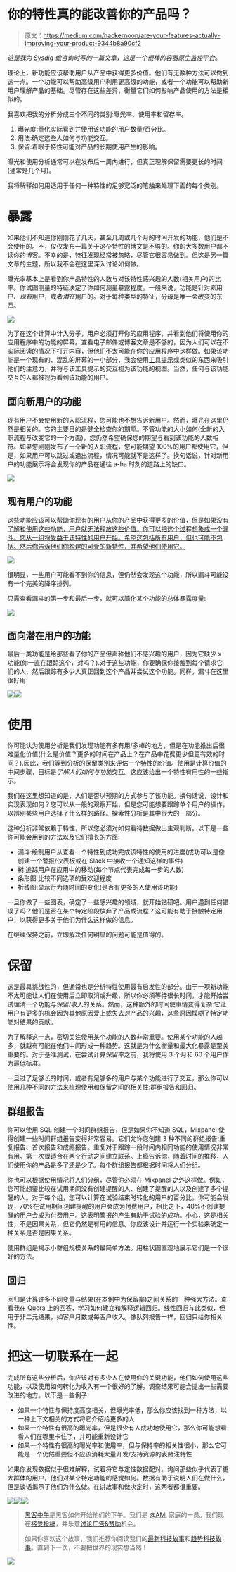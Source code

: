 # 你的特性真的能改善你的产品吗？

> 原文：<https://medium.com/hackernoon/are-your-features-actually-improving-your-product-9344b8a90cf2>

*这是我为* [*Sysdig*](https://sysdig.com/?utm_source=medium&utm_medium=link&utm_campaign=cooks-blog-post) *做咨询时写的一篇文章，这是一个很棒的容器原生监控平台。*

理论上，新功能应该帮助用户从产品中获得更多价值。他们有无数种方法可以做到这一点。一个功能可以帮助高级用户利用更高级的功能，或者一个功能可以帮助新用户理解产品的基础。尽管存在这些差异，衡量它们如何影响产品使用的方法是相似的。

我喜欢把我的分析分成三个不同的类别:曝光率、使用率和留存率。

1.  曝光度:量化实际看到并使用该功能的用户数量/百分比。
2.  用法:确定这些人如何与功能交互。
3.  保留:着眼于特性可能对产品的长期使用产生的影响。

曝光和使用分析通常可以在发布后一周内进行，但真正理解保留需要更长的时间(通常是几个月)。

我将解释如何用适用于任何一种特性的足够宽泛的笔触来处理下面的每个类别。

# 暴露

如果他们不知道你刚刚花了几天，甚至几周或几个月的时间开发的功能，他们是不会使用的。不，仅仅发布一篇关于这个特性的博文是不够的。你的大多数用户都不读你的博客。不幸的是，特征发现经常被忽略，尽管它很容易做到。但这是另一篇文章的主题，所以我不会在这里深入讨论如何做。

曝光率基本上是看到你产品特性的人数与对该特性感兴趣的人数(相关用户)的比率。你试图测量的特征决定了你如何测量暴露程度。一般来说，功能是针对*新*用户、*现有*用户，或者*潜在*用户的。对于每种类型的特征，分母是唯一会改变的东西。

![](img/08627ad376a1625f33d45c147745700e.png)

为了在这个计算中计入分子，用户必须打开你的应用程序，并看到他们将使用你的应用程序中的功能的屏幕。查看电子邮件或博客文章是不够的，因为人们可以在不实际阅读的情况下打开内容，但他们不太可能在你的应用程序中这样做。如果该功能是一个现有的、混乱的屏幕的一小部分，我会使用[工具提示](https://hackernoon.com/tagged/tooltip)或类似的东西来吸引他们的注意力，并将与该工具提示的交互视为该功能的视图。当然，任何与该功能交互的人都被视为看到该功能的用户。

## 面向新用户的功能

现有用户不会使用新的入职流程，您可能也不想告诉新用户。然而，曝光在这里仍然是相关的。它的主要目的是健全检查你的期望。不管功能的大小如何(全新的入职流程与改变它的一个方面)，您仍然希望确保您的期望与看到该功能的人数相符。如果您刚刚发布了一个新的入职流程，您可能期望 100%的用户都使用它，但是，如果用户可以跳过或退出流程，情况可能就不是这样了。换句话说，针对新用户的功能展示将会发现你的产品在通往 a-ha 时刻的道路上的缺口。

![](img/f7e3beb1e0bd400d18bd12ba5e229883.png)

## 现有用户的功能

这些功能应该可以帮助你现有的用户从你的产品中获得更多的价值，但是如果没有[了解和使用这些功能，用户就无法释放这些价值。你可以把这个过程想象成一个漏斗。您从一组将受益于该特性的用户开始。希望这包括所有用户，但也可能不包括。然后你告诉他们你构建的可爱的新特性，并希望他们使用它。](https://hackernoon.com/tagged/learning)

![](img/245a0a022fe7b36105c5482c7398f82d.png)

很明显，一些用户可能看不到你的信息，但仍然会发现这个功能，所以漏斗可能没有一个完美的降序排列。

只需查看漏斗的第一步和最后一步，就可以简化某个功能的总体暴露度量:

![](img/c1359b1d8d1e32b7369df0ef771fee1f.png)

## 面向潜在用户的功能

最后一类功能是给那些看了你的产品但声称他们不感兴趣的用户，因为它缺少 x 功能(你一直在跟踪这个，对吗？).对于这些功能，你要确保你接触到每个请求它们的人，然后跟踪有多少人真正回到这个产品并尝试这个功能。同样，漏斗在这里很好用:

![](img/5f5d0b6de6f506677480f7f387ce8f22.png)![](img/8d9f32b98db3bae443710e940837cc57.png)

# 使用

你可能认为使用分析是我们发现功能有多有用/多棒的地方，但是在功能推出后很难量化价值(什么是价值？更多的时间在产品上？在产品中花费更少但更有效的时间？).因此，我们等到分析的保留类别来评估一个特性的价值。使用是计算价值的中间步骤，目标是*了解人们如何与功能*交互。这应该给出一个特性有用性的一些指示。

我们在这里想知道的是，人们是否以预期的方式参与了该功能。换句话说，设计和实现表现如何？您可以从一般的观察开始，但是您可能想要跟踪单个用户的操作，以辨别某些用户选择了什么样的路径。探索性分析是其中很大的一部分。

这种分析非常依赖于特性，所以您必须对如何看待数据做出主观判断。以下是一些你可能会用到的方法以及它们擅长的方面:

*   漏斗:绘制用户从查看一个特性到成功完成该特性的使用的进度(成功可以是像创建一个警报/仪表板或在 Slack 中接收一个通知这样的事件)
*   树:追踪用户在应用中的移动(每个节点代表完成每一步的人数)
*   条形图:比较不同选项的受欢迎程度
*   折线图:显示行为随时间的变化(是否有更多的人使用该功能)

一旦你做了一些图表，确定了一些感兴趣的领域，就开始钻研吧。用户遇到任何错误了吗？他们是否在某个特定阶段放弃了产品或流程？这可能有助于接触特定用户，以获得更多关于他们为什么这样做的信息。

在继续保持之前，立即解决任何明显的问题可能是值得的。

# 保留

这是最具挑战性的，但通常也是分析特性使用最有启发性的部分。由于一项新功能不太可能让人们在使用后立即取消或升级，所以你必须等待很长时间，才能开始尝试理清一个功能与保留/收入的关系。然而，这种额外的时间使事情变得复杂:它让用户有更多的机会因为其他原因爱上或失去对产品的兴趣，这些原因模糊了特定功能对结果的贡献。

为了解释这一点，密切关注使用某个功能的人数非常重要。使用某个功能的人越多，就越有可能在他们中间形成一种趋势。这就是为什么衡量和最大化暴露是至关重要的。对于基准测试，在尝试计算保留率之前，我将使用 3 个月和 60 个用户作为最低标准。

一旦过了足够长的时间，或者有足够多的用户与某个功能进行了交互，那么你可以使用几种不同的方法来梳理使用和保留之间的相关性:群组报告和回归。

## 群组报告

你可以使用 SQL 创建一个时间群组报告，但是如果你不知道 SQL，Mixpanel 使得创建一些时间群组报告变得非常容易。它们允许您创建 3 种不同的群组报告:重复报告、首次报告和成瘾报告。重复对于跟踪一段时间内相同功能的使用情况非常有用。第一次很适合在两个行动之间建立联系。上瘾告诉你，随着时间的推移，人们使用你的产品是多了还是少了。每个群组报告都根据时间将人们分组。

你也可以根据使用情况将人们分组，尽管你必须在 Mixpanel 之外这样做。例如，您可能想要比较在试用期间没有创建提醒的人、创建了提醒的人以及创建了多个提醒的人。对于每个组，您可以计算在试验结束时转化的用户的百分比。你可能会发现，70%在试用期间创建提醒的用户会成为付费用户，相比之下，40%不创建提醒的用户会成为付费用户。这表明警报的产生有助于试验的成功。小心，这是相关性，不是因果关系，但它仍然是有用的信息。你应该设计并运行一个实验来确定一种关系是否是因果关系。

使用群组是揭示小群组规模关系的最简单方法。用柱状图直观地展示它们是一个很好的方法。

## 回归

回归是计算许多不同变量与结果(在本例中为保留率)之间关系的一种强大方法。查看我在 Quora 上的回答，学习如何建立和解释逻辑回归。线性回归与此类似，但用于非二元结果，如客户月数或每客户收入。像队列报告一样，回归只给你相关性。

# 把这一切联系在一起

完成所有这些分析后，你应该对有多少人在使用你的关键功能，他们如何使用这些功能，以及使用如何转化为收入有一个很好的了解。调查结果可能会提出一些需要改进的地方。以下是一些例子:

*   如果一个特性与保持度高度相关，但曝光率低，那么你应该找到一种方法，以一种上下文相关的方式将它介绍给更多的人
*   如果一个特性有很高的曝光率，但是很少有人成功地使用它，那么你可能想看看人们在哪里卡住了，并可能重新设计它
*   如果一个特性有很高的曝光率和使用率，但与保持率的相关性很小，那么它可能是一个仍然重要但不应该消耗大量开发/支持资源的表赌注特性

如果你发现数据似乎很难解释，试着将它与定性数据配对。询问那些似乎代表了更大群体的用户，他们对某个特定功能的感觉如何。数据有助于说明人们在做什么，但是谈话揭示了他们为什么做。在讲故事和做决定时，这两者都很重要。

[![](img/50ef4044ecd4e250b5d50f368b775d38.png)](http://bit.ly/HackernoonFB)[![](img/979d9a46439d5aebbdcdca574e21dc81.png)](https://goo.gl/k7XYbx)[![](img/2930ba6bd2c12218fdbbf7e02c8746ff.png)](https://goo.gl/4ofytp)

> [黑客中午](http://bit.ly/Hackernoon)是黑客如何开始他们的下午。我们是 [@AMI](http://bit.ly/atAMIatAMI) 家庭的一员。我们现在[接受投稿](http://bit.ly/hackernoonsubmission)，并乐意[讨论广告&赞助](mailto:partners@amipublications.com)机会。
> 
> 如果你喜欢这个故事，我们推荐你阅读我们的[最新科技故事](http://bit.ly/hackernoonlatestt)和[趋势科技故事](https://hackernoon.com/trending)。直到下一次，不要把世界的现实想当然！

[![](img/be0ca55ba73a573dce11effb2ee80d56.png)](https://goo.gl/Ahtev1)